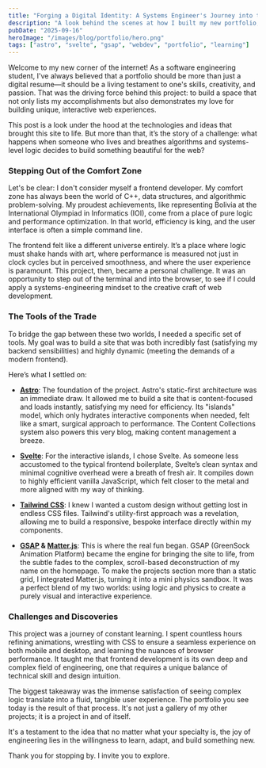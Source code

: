 ```yaml
---
title: "Forging a Digital Identity: A Systems Engineer's Journey into the Frontend"
description: "A look behind the scenes at how I built my new portfolio, stepping out of my C++ comfort zone to tackle the creative and technical challenges of modern web development."
pubDate: "2025-09-16"
heroImage: "/images/blog/portfolio/hero.png"
tags: ["astro", "svelte", "gsap", "webdev", "portfolio", "learning"]
---
```


Welcome to my new corner of the internet! As a software engineering student, I've always believed that a portfolio should be more than just a digital resume—it should be a living testament to one's skills, creativity, and passion. That was the driving force behind this project: to build a space that not only lists my accomplishments but also demonstrates my love for building unique, interactive web experiences.

This post is a look under the hood at the technologies and ideas that brought this site to life. But more than that, it’s the story of a challenge: what happens when someone who lives and breathes algorithms and systems-level logic decides to build something beautiful for the web?

### Stepping Out of the Comfort Zone

Let's be clear: I don't consider myself a frontend developer. My comfort zone has always been the world of C++, data structures, and algorithmic problem-solving. My proudest achievements, like representing Bolivia at the International Olympiad in Informatics (IOI), come from a place of pure logic and performance optimization. In that world, efficiency is king, and the user interface is often a simple command line.

The frontend felt like a different universe entirely. It’s a place where logic must shake hands with art, where performance is measured not just in clock cycles but in perceived smoothness, and where the user experience is paramount. This project, then, became a personal challenge. It was an opportunity to step out of the terminal and into the browser, to see if I could apply a systems-engineering mindset to the creative craft of web development.

### The Tools of the Trade

To bridge the gap between these two worlds, I needed a specific set of tools. My goal was to build a site that was both incredibly fast (satisfying my backend sensibilities) and highly dynamic (meeting the demands of a modern frontend).

Here’s what I settled on:

* **[Astro](https://astro.build/)**: The foundation of the project. Astro's static-first architecture was an immediate draw. It allowed me to build a site that is content-focused and loads instantly, satisfying my need for efficiency. Its "islands" model, which only hydrates interactive components when needed, felt like a smart, surgical approach to performance. The Content Collections system also powers this very blog, making content management a breeze.

* **[Svelte](https://svelte.dev/)**: For the interactive islands, I chose Svelte. As someone less accustomed to the typical frontend boilerplate, Svelte’s clean syntax and minimal cognitive overhead were a breath of fresh air. It compiles down to highly efficient vanilla JavaScript, which felt closer to the metal and more aligned with my way of thinking.

* **[Tailwind CSS](https://tailwindcss.com/)**: I knew I wanted a custom design without getting lost in endless CSS files. Tailwind's utility-first approach was a revelation, allowing me to build a responsive, bespoke interface directly within my components.

* **[GSAP](https://gsap.com/) & [Matter.js](https://brm.io/matter-js/)**: This is where the real fun began. GSAP (GreenSock Animation Platform) became the engine for bringing the site to life, from the subtle fades to the complex, scroll-based deconstruction of my name on the homepage. To make the projects section more than a static grid, I integrated Matter.js, turning it into a mini physics sandbox. It was a perfect blend of my two worlds: using logic and physics to create a purely visual and interactive experience.

### Challenges and Discoveries

This project was a journey of constant learning. I spent countless hours refining animations, wrestling with CSS to ensure a seamless experience on both mobile and desktop, and learning the nuances of browser performance. It taught me that frontend development is its own deep and complex field of engineering, one that requires a unique balance of technical skill and design intuition.

The biggest takeaway was the immense satisfaction of seeing complex logic translate into a fluid, tangible user experience. The portfolio you see today is the result of that process. It's not just a gallery of my other projects; it is a project in and of itself.

It's a testament to the idea that no matter what your specialty is, the joy of engineering lies in the willingness to learn, adapt, and build something new.

Thank you for stopping by. I invite you to explore.